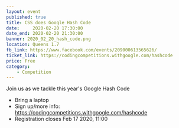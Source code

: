 ```yaml
---
layout: event
published: true
title: CSS does Google Hash Code
date:     2020-02-20 17:30:00
date_end: 2020-02-20 21:30:00
banner: 2020_02_20_hash_code.png
location: Queens 1.7
fb_link: https://www.facebook.com/events/209000613565626/
ticket_link: https://codingcompetitions.withgoogle.com/hashcode
price: Free
category:
    - Competition
---
```


Join us as we tackle this year's Google Hash Code
- Bring a laptop
- Sign up/more info: https://codingcompetitions.withgoogle.com/hashcode
- Registration closes Feb 17 2020, 11:00
